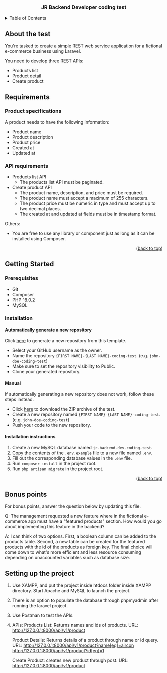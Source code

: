 <a name="readme-top"></a>

<div align="center">
    <h3 align="center">JR Backend Developer coding test</h3>
</div>

<!-- TABLE OF CONTENTS -->
<details>
  <summary>Table of Contents</summary>
  <ol>
    <li>
      <a href="#about-the-test">About the test</a>
    </li>
    <li>
      <a href="#requirements">Requirements</a>
      <ul>
        <li><a href="#product-specifications">Product specifications</a></li>
        <li><a href="#api-requirements">API Requirements</a></li>
      </ul>
    </li>
    <li>
      <a href="#getting-started">Getting started</a>
      <ul>
        <li><a href="#prerequisites">Prerequisites</a></li>
        <li><a href="#installation">Installation</a></li>
      </ul>
    </li>
    <li>
      <a href="#bonus-points">Bonus points</a>
    </li>
  </ol>
</details>

<!-- ABOUT THE TEST -->
## About the test

You're tasked to create a simple REST web service application for a fictional e-commerce business using Laravel.

You need to develop three REST APIs:

* Products list
* Product detail
* Create product

<!-- REQUIREMENTS -->
## Requirements

### Product specifications

A product needs to have the following information:

* Product name
* Product description
* Product price
* Created at
* Updated at

### API requirements

* Products list API
  * The products list API must be paginated.
* Create product API
  * The product name, description, and price must be required.
  * The product name must accept a maximum of 255 characters.
  * The product price must be numeric in type and must accept up to two decimal places.
  * The created at and updated at fields must be in timestamp format.
  
 Others:
 * You are free to use any library or component just as long as it can be installed using Composer.

<p align="right">(<a href="#readme-top">back to top</a>)</p>

<!-- GETTING STARTED -->
## Getting Started

### Prerequisites

* Git
* Composer
* PHP ^8.0.2
* MySQL

### Installation

#### Automatically generate a new repository
Click <a href="https://github.com/QualityTrade/jr-backend-dev-coding-test/generate" target="_blank">here</a> to generate a new repository from this template.

* Select your GitHub username as the owner.
* Name the repository `{FIRST NAME}-{LAST NAME}-coding-test`. (e.g. `john-doe-coding-test`)
* Make sure to set the repository visibility to Public.
* Clone your generated repository.

#### Manual
If automatically generating a new repository does not work, follow these steps instead.

* Click <a href="https://github.com/QualityTrade/jr-backend-dev-coding-test/archive/refs/heads/main.zip">here</a> to download the ZIP archive of the test.
* Create a new repository named `{FIRST NAME}-{LAST NAME}-coding-test`. (e.g. `john-doe-coding-test`)
* Push your code to the new repository.

#### Installation instructions
1. Create a new MySQL database named `jr-backend-dev-coding-test`.
2. Copy the contents of the `.env.example` file to a new file named `.env`.
3. Fill out the corresponding database values in the `.env` file.
4. Run `composer install` in the project root.
5. Run `php artisan migrate` in the project root.

<p align="right">(<a href="#readme-top">back to top</a>)</p>

<!-- BONUS POINTS -->
## Bonus points

For bonus points, answer the question below by updating this file.

Q: The management requested a new feature where in the fictional e-commerce app must have a "featured products" section.
How would you go about implementing this feature in the backend?

A: I can think of two options. First, a boolean column can be added to the products table. Second, a new table can be created for the featured products with the id of the products as foreign key. The final choice will come down to what's more efficient and less resource consuming depending on unaccounted variables such as database size.

## Setting up the project
1. Use XAMPP, and put the project inside htdocs folder inside XAMPP directory. Start Apache and MySQL to launch the project.
2. There is an option to populate the database through phpmyadmin after running the laravel project.
3. Use Postman to test the APIs.
4. APIs: 
      Products List: Returns names and ids of products.
      URL: http://127.0.0.1:8000/api/v1/product

      Product Details: Returns details of a product through name or id query.
      URL: http://127.0.0.1:8000/api/v1/product?name[eq]=aircon
           http://127.0.0.1:8000/api/v1/product?id[eq]=1
      
      Create Product: creates new product through post.
      URL: http://127.0.0.1:8000/api/v1/product